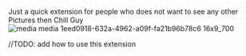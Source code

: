 Just a quick extension for people who does not want to see any other Pictures then Chill Guy
![media media 1eed0918-632a-4962-a09f-fa21b96b78c6 16x9_700](https://github.com/user-attachments/assets/5ec2ae20-887e-466d-aae3-f68507e83aaf)

//TODO: add how to use this extension
